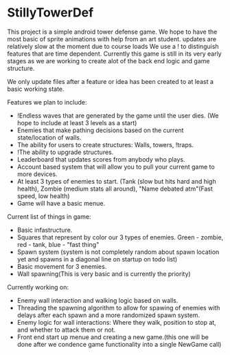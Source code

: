 # StillyTowerDef
This project is a simple android tower defense game. 
We hope to have the most basic of sprite animations with help from an art student. 
updates are relatively slow at the moment due to course loads
We use a ! to distinguish features that are time dependent. 
Currently this game is still in its very early stages as we are working to create alot of the back end logic and game structure. 

We only update files after a feature or idea has been created to at least a basic working state. 

Features we plan to include:
* !Endless waves that are generated by the game until the user dies. (We hope to include at least 3 levels as a start) 
* Enemies that make pathing decisions based on the current state/location of walls.
* The ability for users to create structures: Walls, towers, !traps.
* !The ability to upgrade structures.  
* Leaderboard that updates scores from anybody who plays. 
* Account based system that will allow you to pull your current game to more devices. 
* At least 3 types of enemies to start. (Tank (slow but hits hard and high health), Zombie (medium stats all around), "Name debated atm"(Fast speed, low health)
* Game will have a basic menue.

Current list of things in game:
 * Basic infastructure. 
 * Squares that represent by color our 3 types of enemies. Green - zombie, red - tank, blue - "fast thing"
 * Spawn system (system is not completely random about spawn location yet and spawns in a diagonal line on startup on todo list)
 * Basic movement for 3 enemies. 
 * Wall spawning(This is very basic and is currently the priority)

Currently working on:
 * Enemy wall interaction and walking logic based on walls. 
 * Threading the spawning algorithm to allow for spawing of enemies with delays after each spawn and a more randomized spawn system.
 * Enemy logic for wall interactions: Where they walk, position to stop at, and whether to attack them or not.
 * Front end start up menue and creating a new game.(this one will be done after we condence game functionality into a single NewGame call)

